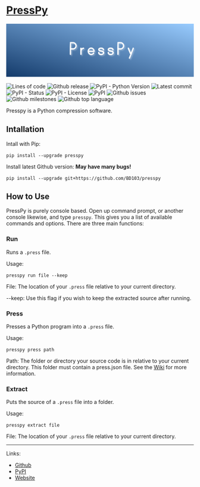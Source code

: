 # [PressPy](https://pypi.org/project/presspy)

![PressPy](https://github.com/BD103/PressPy/raw/master/imgs/PressPy_README.png)

![Lines of code](https://img.shields.io/tokei/lines/github/BD103/PressPy?color=9cf&style=for-the-badge)
![Github release](https://img.shields.io/github/v/release/BD103/PressPy?color=9cf&include_prereleases&style=for-the-badge)
![PyPI - Python Version](https://img.shields.io/pypi/pyversions/presspy?color=9cf&style=for-the-badge)
![Latest commit](https://img.shields.io/github/last-commit/BD103/PressPy?color=9cf&style=for-the-badge)
![PyPI - Status](https://img.shields.io/pypi/status/presspy?color=9cf&style=for-the-badge)
![PyPI - License](https://img.shields.io/pypi/l/PressPy?color=9cf&style=for-the-badge)
![PyPI](https://img.shields.io/pypi/v/PressPy?color=9cf&style=for-the-badge)
![Github issues](https://img.shields.io/github/issues/BD103/PressPy?color=9cf&style=for-the-badge)
![Github milestones](https://img.shields.io/github/milestones/all/BD103/PressPy?color=9cf&style=for-the-badge)
![Github top language](https://img.shields.io/github/languages/top/BD103/PressPy?color=9cf&style=for-the-badge)

Presspy is a Python compression software.

## Intallation

Intall with Pip:
```console
pip install --upgrade presspy
```

Install latest Github version:
**May have many bugs!**
```console
pip install --upgrade git+https://github.com/BD103/presspy
```

## How to Use

PressPy is purely console based. Open up command prompt, or another console likewise, and type `presspy`.
This gives you a list of available commands and options. There are three main functions:

### Run

Runs a `.press` file.

Usage:
```console
presspy run file --keep
```

File:
The location of your `.press` file relative to your current directory.

--keep:
Use this flag if you wish to keep the extracted source after running.

### Press

Presses a Python program into a `.press` file.

Usage:
```console
presspy press path
```

Path:
The folder or directory your source code is in relative to your current directory. This folder must contain a press.json file. See the [Wiki](https://github.com/BD103/PressPy/wiki) for more information.

### Extract

Puts the source of a `.press` file into a folder.

Usage:
```console
presspy extract file
```

File:
The location of your `.press` file relative to your current directory.

---

Links:

- [Github](https://github.com/BD103/PressPy)
- [PyPI](https://pypi.org/project/presspy)
- [Website](https://bd103.github.io/projects/PressPy/)